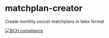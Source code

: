 # matchplan-creator

Create monthly soccer matchplans in latex format

[![BCH compliance](https://bettercodehub.com/edge/badge/soccertools/scraperlib?branch=master)](https://bettercodehub.com/)
